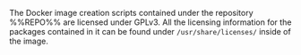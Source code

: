 The Docker image creation scripts contained under the repository %%REPO%% are licensed under GPLv3. All the licensing information for the packages contained in it can be found under `/usr/share/licenses/` inside of the image.

